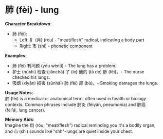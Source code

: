 # **肺 (fèi) - lung**

**Character Breakdown**:  
- 肺 (fèi):
  - Left: ⺼ (月) (ròu) - "meat/flesh" radical, indicating a body part
  - Right: 市 (shì) - phonetic component

**Examples**:  
- 肺 (fèi) 有问题 (yǒu wèntí) - The lung has a problem.  
- 护士 (hùshi) 检查 (jiǎnchá) 了 (le) 他的 (tā de) 肺 (fèi)。- The nurse checked his lungs.  
- 吸烟 (xīyān) 损害 (sǔnhài) 肺 (fèi) 部 (bù)。- Smoking damages the lungs.

**Usage Notes**:  
肺 (fèi) is a medical or anatomical term, often used in health or biology contexts. Common phrases include 肺炎 (fèiyán, pneumonia) and 肺癌 (fèi'ái, lung cancer).

**Memory Aids**:  
Imagine the 肉 (ròu, "meat/flesh") radical reminding you it's a bodily organ, and 市 (shì) sounds like "shh"-lungs are quiet inside your chest.